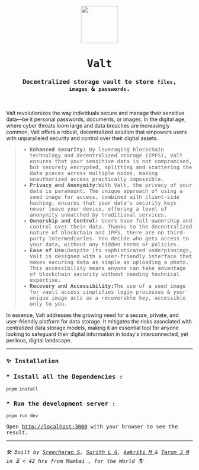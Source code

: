 <samp>
<p align="center">
<img src="https://github.com/sr2echa/valt/assets/65058816/1225eace-9a9b-4aee-a7ca-e7b9a0ddb451" width=100px align=center>
</p>
<h1 align=center>Valt</h1>
<h3 align=center>Decentralized storage vault to store <code>files</code>, <br> <code>images</code> & <code>passwords</code>.</h3>
</samp>
<br>
<p>Valt revolutionizes the way individuals secure and manage their sensitive data—be it personal passwords, documents, or images. In the digital age, where cyber threats loom large and data breaches are increasingly common, Valt offers a robust, decentralized solution that empowers users with unparalleled security and control over their digital assets.</p>
<samp>
    
><ul>
> <li><strong> Enhanced Security: </strong> By leveraging blockchain technology and decentralized storage (IPFS), Valt ensures that your sensitive data is not compramised, but securely encrypted, splitting and scattering the data pieces across multiple nodes, making unauthorized access practically impossible.</li>
>    
> <li><strong>Privacy and Anonymity:</strong>With Valt, the privacy of your data is paramount. The unique approach of using a seed image for access, combined with client-side hashing, ensures that your data's security keys never leave your device, offering a level of anonymity unmatched by traditional services.</li>
>
> <li><strong>Ownership and Control:</strong> Users have full ownership and control over their data. Thanks to the decentralized nature of blockchain and IPFS, there are no third-party intermediaries. You decide who gets access to your data, without any hidden terms or policies.</li>
>
> <li><strong>Ease of Use:</strong>Despite its sophisticated underpinnings, Valt is designed with a user-friendly interface that makes securing data as simple as uploading a photo. This accessibility means anyone can take advantage of blockchain security without needing technical expertise.</li>
>
> <li><strong>Recovery and Accessibility:</strong>The use of a seed image for vault access simplifies login processes & your unique image acts as a recoverable key, accessible only to you.</li>
</ul>

</samp>
In essence, Valt addresses the growing need for a secure, private, and user-friendly platform for data storage. It mitigates the risks associated with centralized data storage models, making it an essential tool for anyone looking to safeguard their digital information in today's interconnected, yet perilous, digital landscape.
    
</p2>

<samp>
<hr><h3> ✨ Installation </h3>

### * Install all the Dependencies :
    pnpm install 

### * Run the development server : 
    pnpm run dev
<p>Open <a href = "http://localhost:3000">http://localhost:3000</a> with your browser to see the result.</p>

</samp>

---
<samp>
<h6>🛠️ Built by <a href ="https://github.com/sr2echa">Sreecharan S</a>, <a href = "https://github.com/lgsurith">Surith L G</a>, <a href = "https://github.com/AakritiMeh">Aakriti M </a> & 
<a href = "https://github.com/jmt-genius">Tarun J M</a> in ⏳ < 42 hrs from Mumbai , for the World 🌎 </h6>
</samp>

